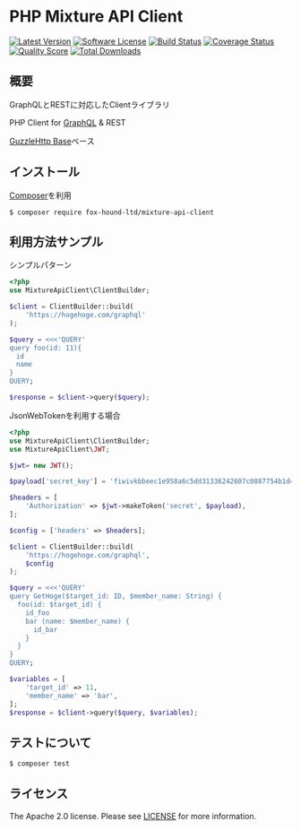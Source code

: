 PHP Mixture API Client
=====

[![Latest Version](https://img.shields.io/github/release/fox-hound-ltd/mixture-api-client.svg?style=flat-square)](https://github.com/fox-hound-ltd/mixture-api-client/releases)
[![Software License](https://img.shields.io/badge/license-Apache%202.0-blue.svg?style=flat-square)](LICENSE.md)
[![Build Status](https://img.shields.io/scrutinizer/build/g/fox-hound-ltd/mixture-api-client.svg?style=flat-square)](https://travis-ci.org/fox-hound-ltd/mixture-api-client)
[![Coverage Status](https://img.shields.io/scrutinizer/coverage/g/fox-hound-ltd/mixture-api-client.svg?style=flat-square)](https://scrutinizer-ci.com/g/fox-hound-ltd/mixture-api-client/code-structure)
[![Quality Score](https://img.shields.io/scrutinizer/g/fox-hound-ltd/mixture-api-client.svg?style=flat-square)](https://scrutinizer-ci.com/g/fox-hound-ltd/mixture-api-client)
[![Total Downloads](https://img.shields.io/packagist/dt/fox-hound-ltd/mixture-api-client.svg?style=flat-square)](https://packagist.org/packages/fox-hound-ltd/mixture-api-client)


概要
-------

GraphQLとRESTに対応したClientライブラリ

PHP Client for [GraphQL](http://graphql.org/) & REST

[GuzzleHttp Base](https://github.com/guzzle/guzzle)ベース

インストール
-------

[Composer](https://getcomposer.org/)を利用

```
$ composer require fox-hound-ltd/mixture-api-client
```

利用方法サンプル
-------

シンプルパターン

``` php
<?php
use MixtureApiClient\ClientBuilder;

$client = ClientBuilder::build(
    'https://hogehoge.com/graphql'
);

$query = <<<'QUERY'
query foo(id: 11){
　id
　name
}
QUERY;

$response = $client->query($query);
```

JsonWebTokenを利用する場合

``` php
<?php
use MixtureApiClient\ClientBuilder;
use MixtureApiClient\JWT;

$jwt= new JWT();

$payload['secret_key'] = 'fiwivkbbeec1e958a6c5dd31336242607c0887754b1d43ebf071fb2890533d611a';

$headers = [
    'Authorization' => $jwt->makeToken('secret', $payload),
];

$config = ['headers' => $headers];

$client = ClientBuilder::build(
    'https://hogehoge.com/graphql',
    $config
);

$query = <<<'QUERY'
query GetHoge($target_id: ID, $member_name: String) {
  foo(id: $target_id) {
    id_foo
    bar (name: $member_name) {
      id_bar
    }
  }
}
QUERY;

$variables = [
    'target_id' => 11,
    'member_name' => 'bar',
];
$response = $client->query($query, $variables);
```

テストについて
-------

``` bash
$ composer test
```

ライセンス
-------

The Apache 2.0 license. Please see [LICENSE](LICENSE) for more information.

[PSR-2]: http://www.php-fig.org/psr/psr-2/
[PSR-4]: http://www.php-fig.org/psr/psr-4/
